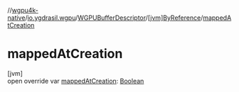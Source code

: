 //[wgpu4k-native](../../../../index.md)/[io.ygdrasil.wgpu](../../index.md)/[WGPUBufferDescriptor](../index.md)/[[jvm]ByReference](index.md)/[mappedAtCreation](mapped-at-creation.md)

# mappedAtCreation

[jvm]\
open override var [mappedAtCreation](mapped-at-creation.md): [Boolean](https://kotlinlang.org/api/core/kotlin-stdlib/kotlin/-boolean/index.html)